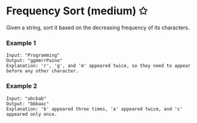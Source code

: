 # Frequency Sort (medium) ✩

Given a string, sort it based on the decreasing frequency of its characters.

### Example 1
```
Input: "Programming"
Output: "ggmmrrPaino"
Explanation: 'r', 'g', and 'm' appeared twice, so they need to appear before any other character.
```

### Example 2
```
Input: "abcbab"
Output: "bbbaac"
Explanation: 'b' appeared three times, 'a' appeared twice, and 'c' appeared only once.
```

